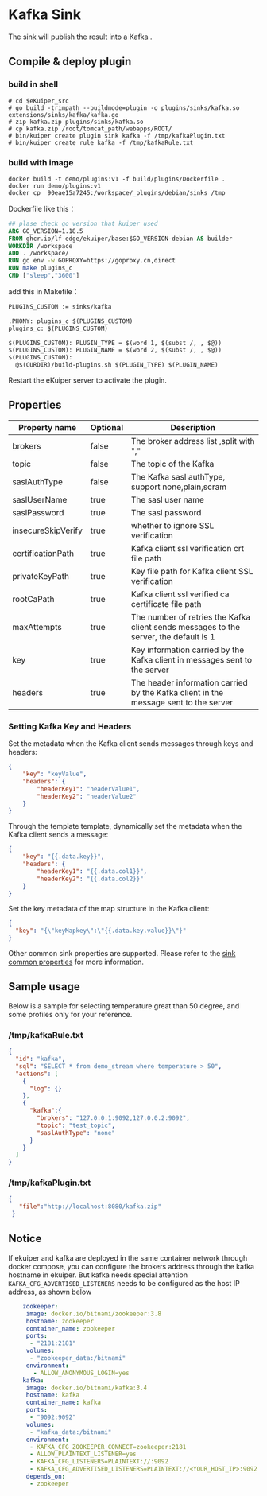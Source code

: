 # Kafka Sink

The sink will publish the result into a Kafka .

## Compile & deploy plugin

### build in shell

```shell
# cd $eKuiper_src
# go build -trimpath --buildmode=plugin -o plugins/sinks/kafka.so extensions/sinks/kafka/kafka.go
# zip kafka.zip plugins/sinks/kafka.so
# cp kafka.zip /root/tomcat_path/webapps/ROOT/
# bin/kuiper create plugin sink kafka -f /tmp/kafkaPlugin.txt
# bin/kuiper create rule kafka -f /tmp/kafkaRule.txt
```

### build with image

```shell
docker build -t demo/plugins:v1 -f build/plugins/Dockerfile .
docker run demo/plugins:v1
docker cp  90eae15a7245:/workspace/_plugins/debian/sinks /tmp
```

Dockerfile like this：

```dockerfile
## plase check go version that kuiper used
ARG GO_VERSION=1.18.5
FROM ghcr.io/lf-edge/ekuiper/base:$GO_VERSION-debian AS builder
WORKDIR /workspace
ADD . /workspace/
RUN go env -w GOPROXY=https://goproxy.cn,direct
RUN make plugins_c
CMD ["sleep","3600"]
```

add this in Makefile：

```dockerfile
PLUGINS_CUSTOM := sinks/kafka

.PHONY: plugins_c $(PLUGINS_CUSTOM)
plugins_c: $(PLUGINS_CUSTOM)

$(PLUGINS_CUSTOM): PLUGIN_TYPE = $(word 1, $(subst /, , $@))
$(PLUGINS_CUSTOM): PLUGIN_NAME = $(word 2, $(subst /, , $@))
$(PLUGINS_CUSTOM):
  @$(CURDIR)/build-plugins.sh $(PLUGIN_TYPE) $(PLUGIN_NAME)
```

Restart the eKuiper server to activate the plugin.

## Properties

| Property name      | Optional | Description                                       |
|--------------------|----------|---------------------------------------------------|
| brokers            | false    | The broker address list ,split with ","           |
| topic              | false    | The topic of the Kafka                            |
| saslAuthType       | false    | The Kafka sasl authType, support none,plain,scram |
| saslUserName       | true     | The sasl user name                                |
| saslPassword       | true     | The sasl password                                 |
| insecureSkipVerify | true | whether to ignore SSL verification |
| certificationPath  | true | Kafka client ssl verification crt file path |
| privateKeyPath     | true | Key file path for Kafka client SSL verification |
| rootCaPath         | true | Kafka client ssl verified ca certificate file path |
| maxAttempts        | true | The number of retries the Kafka client sends messages to the server, the default is 1 |
| key                | true | Key information carried by the Kafka client in messages sent to the server |
| headers            | true     | The header information carried by the Kafka client in the message sent to the server |

### Setting Kafka Key and Headers

Set the metadata when the Kafka client sends messages through keys and headers:

```json
{
    "key": "keyValue",
    "headers": {
        "headerKey1": "headerValue1",
        "headerKey2": "headerValue2"
    }
}
```

Through the template template, dynamically set the metadata when the Kafka client sends a message:

```json
{
    "key": "{{.data.key}}",
    "headers": {
        "headerKey1": "{{.data.col1}}",
        "headerKey2": "{{.data.col2}}"
    }
}
```

Set the key metadata of the map structure in the Kafka client:

```json
{
  "key": "{\"keyMapkey\":\"{{.data.key.value}}\"}"
}
```

Other common sink properties are supported. Please refer to the [sink common properties](../overview.md#common-properties) for more information.

## Sample usage

Below is a sample for selecting temperature great than 50 degree, and some profiles only for your reference.

### /tmp/kafkaRule.txt

```json
{
  "id": "kafka",
  "sql": "SELECT * from demo_stream where temperature > 50",
  "actions": [
    {
      "log": {}
    },
    {
      "kafka":{
        "brokers": "127.0.0.1:9092,127.0.0.2:9092",
        "topic": "test_topic",
        "saslAuthType": "none"
      }
    }
  ]
}
```

### /tmp/kafkaPlugin.txt

```json
{
   "file":"http://localhost:8080/kafka.zip"
 }
```

## Notice

If ekuiper and kafka are deployed in the same container network through docker compose, you can configure the brokers address through the kafka hostname in ekuiper.
But kafka needs special attention `` KAFKA_CFG_ADVERTISED_LISTENERS `` needs to be configured as the host IP address, as shown below

```yaml
    zookeeper:
     image: docker.io/bitnami/zookeeper:3.8
     hostname: zookeeper
     container_name: zookeeper
     ports:
      - "2181:2181"
     volumes:
      - "zookeeper_data:/bitnami"
     environment:
       - ALLOW_ANONYMOUS_LOGIN=yes
    kafka:
     image: docker.io/bitnami/kafka:3.4
     hostname: kafka
     container_name: kafka
     ports:
      - "9092:9092"
     volumes:
      - "kafka_data:/bitnami"
     environment:
      - KAFKA_CFG_ZOOKEEPER_CONNECT=zookeeper:2181
      - ALLOW_PLAINTEXT_LISTENER=yes
      - KAFKA_CFG_LISTENERS=PLAINTEXT://:9092
      - KAFKA_CFG_ADVERTISED_LISTENERS=PLAINTEXT://<YOUR_HOST_IP>:9092
     depends_on:
      - zookeeper
```
